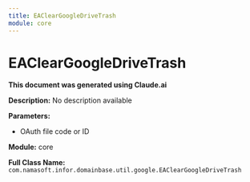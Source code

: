 ```yaml
---
title: EAClearGoogleDriveTrash
module: core
---
```



<div class='entity-flows'>

# EAClearGoogleDriveTrash

**This document was generated using Claude.ai**

**Description:** No description available

**Parameters:**
- OAuth file code or ID

**Module:** core

**Full Class Name:** `com.namasoft.infor.domainbase.util.google.EAClearGoogleDriveTrash`


</div>

